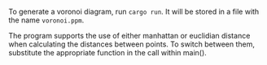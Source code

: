 To generate a voronoi diagram, run `cargo run`. It will be stored in a file with the name `voronoi.ppm`.

The program supports the use of either manhattan or euclidian distance when calculating the distances between points.
To switch between them, substitute the appropriate function in the call within main().
